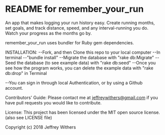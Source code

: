 # README for remember_your_run

An app that makes logging your run history easy.
Create running months, set goals, and track distance, speed, and any interval-running you do.
Watch your progress as the months go by.

remember_your_run uses bundler for Ruby gem dependencies.

INSTALLATION:
--Fork, and then Clone this repo to your local computer
--In terminal
    --"bundle install"
    --Migrate the database with "rake db:Migrate"
    --Seed the database (to see example data) with "rake db:seed"
--Once you see how the program works, you can delete the example data with "rake db:drop" in Terminal

--You can sign in through local Authentication, or by using a Github account.

Contributors' Guide:
Please contact me at jeffreywithers@gmail.com if you have pull requests you would like to contribute.

License: This project has been licensed under the MIT open source license.
          (also see LICENSE file)

Copyright (c) 2018 Jeffrey Withers
